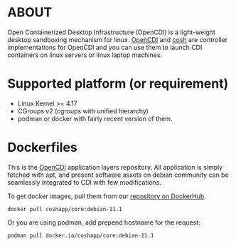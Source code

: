 # ABOUT

Open Containerized Desktop Infrastructure (OpenCDI) is a light-weight desktop sandboxing mechanism for linux.
[OpenCDI](https://github.com/opencdi/opencdi-scripts) and [cosh](https://gist.github.com/46f9ec7807ccc56f80105eaec7965ac8) are controller implementations for OpenCDI and you can use them to launch CDI containers on linux servers or linux laptop machines.

# Supported platform (or requirement)

* Linux Kernel >= 4.17
* CGroups v2 (cgroups with unified hierarchy)
* podman or docker with fairly recent version of them.

# Dockerfiles

This is the [OpenCDI](https://github.com/opencdi/opencdi-scripts) application layers repository.
All application is simply fetched with apt, and present software assets on debian community can be seamlessly integrated to CDI with few modifications.

To get docker images, pull them from our [repository on DockerHub](https://hub.docker.com/u/coshapp).

```
docker pull coshapp/core:debian-11.1
```

Or you are using podman, add prepend hostname for the request: 

```
podman pull docker.io/coshapp/core:debian-11.1
```
